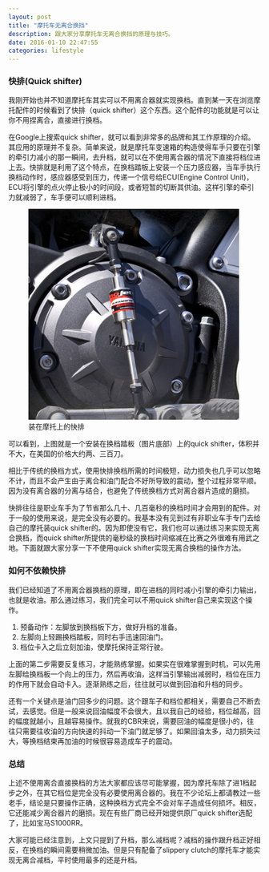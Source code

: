```yaml
---
layout: post
title: "摩托车无离合换挡"
description: 跟大家分享摩托车无离合换挡的原理与技巧。
date: 2016-01-10 22:47:55
categories: lifestyle
---
```


### 快排(Quick shifter)
我刚开始也并不知道摩托车其实可以不用离合器就实现换档。直到某一天在浏览摩托配件的时候看到了快排（quick shifter）这个东西。这个配件的功能就是可以让你不用捏离合，直接进行换档。

在Google上搜索quick shifter，就可以看到非常多的品牌和其工作原理的介绍。其应用的原理并不复杂。简单来说，就是摩托车变速箱的构造使得车手只要在引擎的牵引力减小的那一瞬间，去升档，就可以在不使用离合器的情况下直接将档位进上去。快排就是利用了这个特点，在换档踏板上安装一个压力感应器，当车手执行换档动作时，感应器感受到压力，传递一个信号给ECU(Engine Control Unit)，ECU将引擎的点火停止极小的时间段，或者短暂的切断其供油。这样引擎的牵引力就减弱了，车手便可以顺利进档。

<div class="md-10-suffix-1">
  <figure>
    <img src="/assets/img/post-motor-qs/quick_shifter_on_bike.jpg" alt="Quick shifter"/>
    <figcaption>装在摩托上的快排</figcaption>
  </figure>
</div>

可以看到，上图就是一个安装在换档踏板（图片底部）上的quick shifter，体积并不大，在美国的价格大约两、三百刀。

相比于传统的换档方式，使用快排换档所需的时间极短，动力损失也几乎可以忽略不计，而且不会产生由于离合和油门配合不好所导致的震动，整个过程非常平顺。因为没有离合器的分离与结合，也避免了传统换档方式对离合器片造成的磨损。

快排往往是职业车手为了节省那么几十、几百毫秒的换档时间才会用到的配件。对于一般的使用来说，是完全没有必要的。我基本没有见到过有非职业车手专门去给自己的摩托装quick shifter的。因为即使没有它，我们也可以通过练习来实现无离合换档，而quick shifter所提供的毫秒级的换档时间缩减在比赛之外很难有用武之地。下面就跟大家分享一下不使用quick shifter实现无离合换档的操作方法。

### 如何不依赖快排
我们已经知道了不用离合器换档的原理，即在进档的同时减小引擎的牵引力输出，也就是收油。那么通过练习，我们完全可以不用quick shifter自己来实现这个操作。

1. 预备动作：左脚放到换档板下方，做好升档的准备。
2. 左脚向上轻踢换档踏板，同时右手迅速回油门。
3. 档位卡入之后立刻加油，使摩托保持正常行驶。

上面的第二步需要反复练习，才能熟练掌握。如果实在很难掌握到时机，可以先用左脚给换档板一个向上的压力，然后再收油，这样当引擎输出减弱时，档位在压力的作用下就会自动卡入。逐渐熟练之后，往往就可以做到回油和升档的同步。

还有一个关键点是油门回多少的问题。这个跟车子和档位都相关，需要自己不断去试，去感觉。但是一般来说回油幅度不会很大，且以我自己的经验，档位越高，回的幅度就越小，且越容易操作。就我的CBR来说，需要回油的幅度是很小的，往往只需要往收油的方向快速的抖动一下油门就足够了。如果回油太多，动力损失过大，等换档结束再加油的时候很容易造成车子的震动。

### 总结
上述不使用离合直接换档的方法大家都应该尽可能掌握，因为摩托车除了进1档起步之外，在其它档位是完全没有必要使用离合器的。我在不少论坛上都请教过一些老手，结论是只要操作正确，这种换档方式完全不会对车子造成任何损坏。相反，它还能减少离合器片的磨损。现在有些厂商已经开始提供原厂quick shifter选配了，比如宝马S1000RR。

大家可能已经注意到，上文只提到了升档，那么减档呢？减档的操作跟升档正好相反，在换档的瞬间需要稍微加油。但是只有配备了slippery clutch的摩托车才能实现无离合减档，平时使用最多的还是升档。
